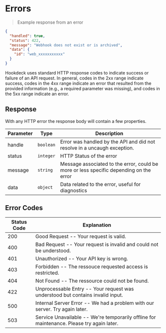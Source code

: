 # Errors

> Example response from an error

```json
{
  "handled": true,
  "status": 422,
  "message": "Webhook does not exist or is archived",
  "data": {
    "id": "web_xxxxxxxxxxx"
  }
}
```

Hookdeck uses standard HTTP response codes to indicate success or failure of an API request. In general, codes in the 2xx range indicate success, codes in the 4xx range indicate an error that resulted from the provided information (e.g., a required parameter was missing), and codes in the 5xx range indicate an error.

## Response

With any HTTP error the response body will contain a few properties.

| Parameter | Type      | Description                                                                            |
| --------- | --------- | -------------------------------------------------------------------------------------- |
| handle    | `boolean` | Error was handled by the API and did not resolve in a uncaugh exception.               |
| status    | `integer` | HTTP Status of the error                                                               |
| message   | `string`  | Message associated to the error, could be more or less specific depending on the error |
| data      | `object`  | Data related to the error, useful for diagnostics                                      |

## Error Codes

| Status Code | Explanation                                                                               |
| ----------- | ----------------------------------------------------------------------------------------- |
| 200         | Good Request -- Your request is valid.                                                    |
| 400         | Bad Request -- Your request is invalid and could not be understood.                       |
| 401         | Unauthorized -- Your API key is wrong.                                                    |
| 403         | Forbidden -- The ressouce requested access is restricted.                                 |
| 404         | Not Found -- The ressource could not be found.                                            |
| 422         | Unprocessable Entry -- Your request was understood but contains invalid input.            |
| 500         | Internal Server Error -- We had a problem with our server. Try again later.               |
| 503         | Service Unavailable -- We're temporarily offline for maintenance. Please try again later. |
